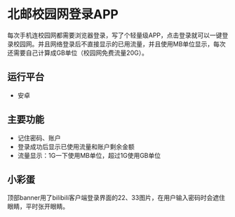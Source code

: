# 北邮校园网登录APP
每次手机连校园网都需要浏览器登录，写了个轻量级APP，点击登录就可以一键登录校园网。并且网络登录后不直接显示的已用流量，并且使用MB单位显示，每次还需要自己计算成GB单位（校园网免费流量20G）。

## 运行平台
- 安卓

## 主要功能
- 记住密码、账户
- 登录成功后显示已使用流量和账户剩余金额
- 流量显示：1G一下使用MB单位，超过1G使用GB单位

## 小彩蛋
顶部banner用了bilibili客户端登录界面的22、33图片，在用户输入密码时会遮住眼睛，平时张开眼睛。

